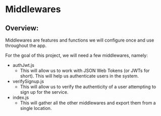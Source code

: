 # Middlewares

## Overview:
Middlewares are features and functions we will configure once and use throughout the app.

For the goal of this project, we will need a few middlewares, namely:
- authJwt.js
  - This will allow us to work with JSON Web Tokens (or JWTs for short).  This will help us authenticate users in the system.
- verifySignup.js
  - This will allow us to verify the authenticity of a user attempting to sign up for the service.
- index.js
  - This will gather all the other middlewares and export them from a single location.
